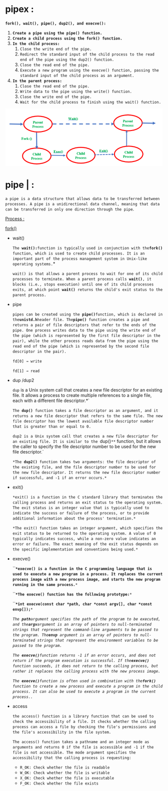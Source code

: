 # pipex :

**`fork(), wait(), pipe(), dup2(), and execve():`**

1. **`Create a pipe using the pipe() function.`**
2. **`Create a child process using the fork() function.`**
3. **`In the child process:`**
    1. `Close the write end of the pipe.`
    2. `Redirect the standard input of the child process to the read end of the pipe using the dup2() function.`
    3. `Close the read end of the pipe.`
    4. `Execute a new program using the execve() function, passing the standard input of the child process as an argument.`
4. **`In the parent process:`**
    1. `Close the read end of the pipe.`
    2. `Write data to the pipe using the write() function.`
    3. `Close the write end of the pipe.`
    4. `Wait for the child process to finish using the wait() function.`

![zom.png](pipex%20f3f377eedb644f1a805c6f479d7576c0/zom.png)

# pipe | :

`a pipe is a data structure that allows data to be transferred between processes. A pipe is a unidirectional data channel, meaning that data can be transferred in only one direction through the pipe`.

[Process : ](pipex%20f3f377eedb644f1a805c6f479d7576c0/Process%205489eb2fa3234436838be5c8933e078e.md)

[fork()](pipex%20f3f377eedb644f1a805c6f479d7576c0/fork()%20aa6a96924d494ade9ea095fce3c0c07e.md)

- wait()
    
    `The `**`wait():`**`
     function is typically used in conjunction with the `**`fork()`**`
     function, which is used to create child processes. It is an important part of the process management system in Unix-like operating systems.`*
    
    `wait() is that allows a parent process to wait for one of its child processes to terminate. When a parent process calls `**`wait()`**`, it blocks (i.e., stops execution) until one of its child processes exits, at which point `**`wait()`**` returns the child's exit status to the parent process.`
    
- pipe
    
    `pipes can be created using the `**`pipe()`**` function, which is declared in the `**`unistd.h`**`
     header file. The `**`pipe()`**` function creates a pipe and returns a pair of file descriptors that refer to the ends of the pipe. One process writes data to the pipe using the write end of the pipe (which is represented by the first file descriptor in the pair), while the other process reads data from the pipe using the read end of the pipe (which is represented by the second file descriptor in the pair).`
    
    `fd[0] → write`
    
    `fd[1] → read`
    
- dup /dup2
    
    `dup` is a Unix system call that creates a new file descriptor for an existing file. It allows a process to create multiple references to a single file, each with a different file descriptor.*`
    
    `The `**`dup()`**` function takes a file descriptor as an argument, and it returns a new file descriptor that refers to the same file. The new file descriptor has the lowest available file descriptor number that is greater than or equal to 0.`
    
    `dup2 is a Unix system call that creates a new file descriptor for an existing file. It is similar to the `dup()`**` function, but it allows the caller to specify the file descriptor number to be used for the new file descriptor.`
    
    `*The `**`dup2()`**` function takes two arguments: the file descriptor of the existing file, and the file descriptor number to be used for the new file descriptor. It returns the new file descriptor number if successful, and -1 if an error occurs.*`
    
- exit()
    
    `*exit() is a function in the C standard library that terminates the calling process and returns an exit status to the operating system. The exit status is an integer value that is typically used to indicate the success or failure of the process, or to provide additional information about the process' termination.*`
    
    `*The exit() function takes an integer argument, which specifies the exit status to be returned to the operating system. A value of 0 typically indicates success, while a non-zero value indicates an error or failure. The exact meaning of the exit status depends on the specific implementation and conventions being used.*`
    
- execve()
    
    ``**`*execve() is a function in the C programming language that is used to execute a new program in a process. It replaces the current process image with a new process image, and starts the new program running in the same process.`**`*`
    
    ``**`*The execve() function has the following prototype:`**`*`
    
    ``**`*int execve(const char *path, char *const argv[], char *const envp[]);`**`*`
    
    *`The `**`path`**` argument specifies the path of the program to be executed, and the `**`argv`**` argument is an array of pointers to null-terminated strings that represent the command-line arguments to be passed to the program. The `**`envp`**` argument is an array of pointers to null-terminated strings that represent the environment variables to be passed to the program.`*
    
    *`The `**`execve()`**` function returns -1 if an error occurs, and does not return if the program execution is successful. If the `**`execve()`**` function succeeds, it does not return to the calling process, but rather it replaces the calling process with the new process image.`*
    
    *`The `**`execve()`**` function is often used in combination with the `**`fork()`**` function to create a new process and execute a program in the child process. It can also be used to execute a program in the current process..`*
    
- access
    
    `the access() function is a library function that can be used to check the accessibility of a file. It checks whether the calling process can access a file by checking the file's permissions and the file's accessibility in the file system.`
    
    `The access() function takes a pathname and an integer mode as arguments and returns 0 if the file is accessible and -1 if the file is not accessible. The mode argument specifies the accessibility that the calling process is requesting:`
    
    - `R_OK: Check whether the file is readable`
    - `W_OK: Check whether the file is writable`
    - `X_OK: Check whether the file is executable`
    - `F_OK: Check whether the file exists`
